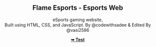 <div align="center">
  
  <br />

  <h2 align="center">Flame Esports - Esports Web</h2>

  eSports gaming website, <br />Built using HTML, CSS, and JavaScript. By @codewithsadee & Edited By @vasi2586

  <a href="https://codewithsadee.github.io/gamex/"><strong>➥ Test</strong></a>

